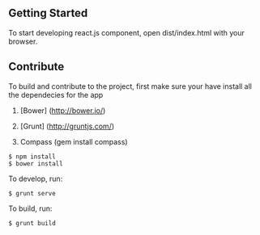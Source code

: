 ## Getting Started

To start developing react.js component, open dist/index.html with your browser.

## Contribute

To build and contribute to the project, first make sure your have install all the dependecies for the app

1. [Bower] (http://bower.io/)

2. [Grunt] (http://gruntjs.com/)

3. Compass (gem install compass)

```
$ npm install
$ bower install
```

To develop, run:

```
$ grunt serve
```

To build, run:

```
$ grunt build
```
